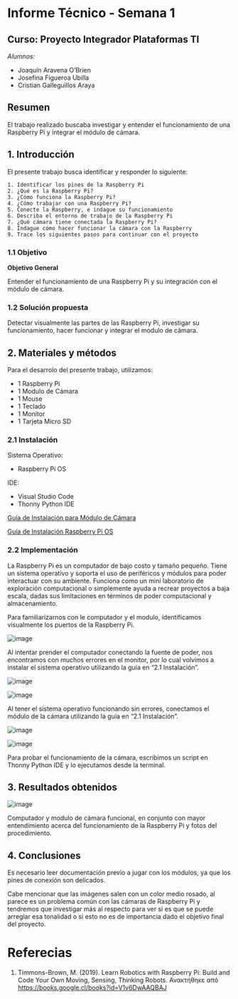 # Informe Técnico - Semana 1
## Curso: Proyecto Integrador Plataformas TI

*Alumnos:*
* Joaquín Aravena O’Brien
* Josefina Figueroa Ubilla
* Cristian Galleguillos Araya

## Resumen 

El trabajo realizado buscaba investigar y entender el funcionamiento de una Raspberry Pi y integrar el módulo de cámara.

## 1. Introducción

El presente trabajo busca identificar y responder lo siguiente:

    1. Identificar los pines de la Raspberry Pi
    2. ¿Qué es la Raspberry Pi?
    3. ¿Cómo funciona la Raspberry Pi?
    4. ¿Cómo trabajar con una Raspberry Pi?
    5. Conecte la Raspberry, e indague su funcionamiento
    6. Describa el entorno de trabajo de la Raspberry Pi
    7. ¿Qué cámara tiene conectada la Raspberry Pi?
    8. Indague cómo hacer funcionar la cámara con la Raspberry
    9. Trace los siguientes pasos para continuar con el proyecto

### 1.1 Objetivo

**Objetivo General**

Entender el funcionamiento de una Raspberry Pi y su integración con el módulo de cámara.

### 1.2 Solución propuesta

Detectar visualmente las partes de las Raspberry Pi, investigar su funcionamiento, hacer funcionar y integrar el modulo de cámara.

## 2. Materiales y métodos

Para el desarrolo del presente trabajo, utilizamos:

- 1 Raspberry Pi
- 1 Modulo de Cámara
- 1 Mouse
- 1 Teclado
- 1 Monitor
- 1 Tarjeta Micro SD

### 2.1 Instalación
Sistema Operativo:
- Raspberry Pi OS

IDE:
- Visual Studio Code
- Thonny Python IDE

[Guía de Instalación para Módulo de Cámara ](https://projects.raspberrypi.org/en/projects/getting-started-with-picamera/4)

[Guía de Instalación Raspberry Pi OS ](https://www.youtube.com/watch?v=ntaXWS8Lk34)

### 2.2 Implementación
La Raspberry Pi es un computador de bajo costo y tamaño pequeño. Tiene un sistema operativo y soporta el uso de periféricos y módulos para poder interactuar con su ambiente. Funciona como un mini laboratorio de exploración computacional o simplemente ayuda a recrear proyectos a baja escala, dadas sus limitaciones en términos de poder computacional y almacenamiento.

Para familiarizarnos con le computador y el modulo, identificamos visualmente los puertos de la Raspberry Pi.

![image](/images/parts.png)

Al intentar prender el computador conectando la fuente de poder, nos encontramos con muchos errores en el monitor, por lo cual volvimos a instalar el sistema operativo utilizando la guía en “2.1 Instalación”.

![image](/images/raspi-config.jpeg)

![image](/images/camera-on.jpeg)

Al tener el sistema operativo funcionando sin errores, conectamos el módulo de la cámara utilizando la guía en “2.1 Instalación”.

![image](/images/code1.jpeg)

![image](/images/terminal.png)

Para probar el funcionamiento de la cámara, escribimos un script en Thonny Python IDE y lo ejecutamos desde la terminal.

## 3. Resultados obtenidos

![image](/images/foto1.jpeg)

Computador y modulo de cámara funcional, en conjunto con mayor entendimiento acerca del funcionamiento de la Raspberry Pi y fotos del procedimiento.

## 4. Conclusiones

Es necesario leer documentación previo a jugar con los módulos, ya que los pines de conexión son delicados.

Cabe mencionar que las imágenes salen con un color medio rosado, al parece es un problema común con las cámaras de Raspberry Pi y tendremos que investigar más al respecto para ver si es que se puede arreglar esa tonalidad o si esto no es de importancia dado el objetivo final del proyecto.


# Referecias

1. Timmons-Brown, M. (2019). Learn Robotics with Raspberry Pi: Build and Code Your Own Moving, Sensing, Thinking Robots. Ανακτήθηκε από https://books.google.cl/books?id=V1v6DwAAQBAJ
